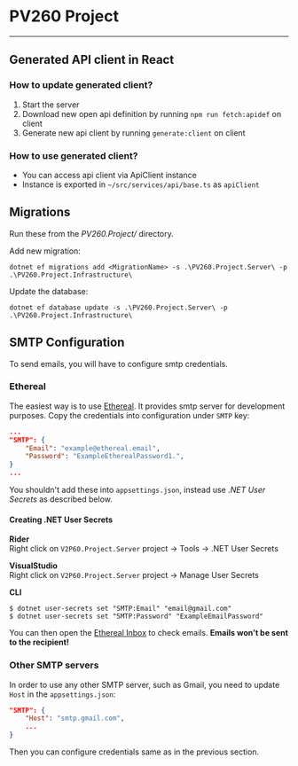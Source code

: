 # PV260 Project

---

## Generated API client in React

### How to update generated client?

1. Start the server
2. Download new open api definition by running `npm run fetch:apidef` on client
3. Generate new api client by running `generate:client` on client

### How to use generated client?

- You can access api client via ApiClient instance
- Instance is exported in `~/src/services/api/base.ts` as `apiClient`

## Migrations

Run these from the _PV260.Project/_ directory.

Add new migration:

`dotnet ef migrations add <MigrationName> -s .\PV260.Project.Server\ -p .\PV260.Project.Infrastructure\`

Update the database:

`dotnet ef database update -s .\PV260.Project.Server\ -p .\PV260.Project.Infrastructure\`

## SMTP Configuration

To send emails, you will have to configure smtp credentials.

### Ethereal

The easiest way is to use [Ethereal](https://ethereal.email/create). It provides smtp server for development purposes. Copy the credentials into configuration under `SMTP` key:

```json
...
"SMTP": {
    "Email": "example@ethereal.email",
    "Password": "ExampleEtherealPassword1.",
}
...
```

You shouldn't add these into `appsettings.json`, instead use _.NET User Secrets_ as described below.

#### Creating .NET User Secrets

**Rider** \
Right click on `V2P60.Project.Server` project -> Tools -> .NET User Secrets

**VisualStudio** \
Right click on `V2P60.Project.Server` project -> Manage User Secrets

**CLI**

```
$ dotnet user-secrets set "SMTP:Email" "email@gmail.com"
$ dotnet user-secrets set "SMTP:Password" "ExampleEmailPassword"
```

You can then open the [Ethereal Inbox](https://ethereal.email/messages) to check emails. **Emails won't be sent to the recipient!**

### Other SMTP servers

In order to use any other SMTP server, such as Gmail, you need to update `Host` in the `appsettings.json`:

```json
"SMTP": {
    "Host": "smtp.gmail.com",
    ...
}
```

Then you can configure credentials same as in the previous section.
